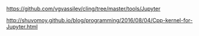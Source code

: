 https://github.com/vgvassilev/cling/tree/master/tools/Jupyter

http://shuvomoy.github.io/blog/programming/2016/08/04/Cpp-kernel-for-Jupyter.html
